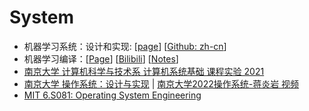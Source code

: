 # System

- 机器学习系统：设计和实现: [[page](https://openmlsys.github.io/)] [[Github: zh-cn](https://github.com/openmlsys/openmlsys-zh)]
- 机器学习编译：[[Page](https://mlc.ai/summer22-zh/)] [[Bilibili](https://www.bilibili.com/video/BV15v4y1g7EU/)] [[Notes](https://mlc.ai/zh/)]
- [南京大学 计算机科学与技术系 计算机系统基础 课程实验 2021](https://nju-projectn.github.io/ics-pa-gitbook/ics2021/index.html)
- [南京大学 操作系统：设计与实现](https://jyywiki.cn/OS/2023/index.html) | [南京大学2022操作系统-蒋炎岩 视频](https://www.bilibili.com/video/BV1Cm4y1d7Ur/?vd_source=206566e58b9a1dbba8404cfac33ee816)
- [MIT 6.S081: Operating System Engineering](https://pdos.csail.mit.edu/6.828/2021/schedule.html)
